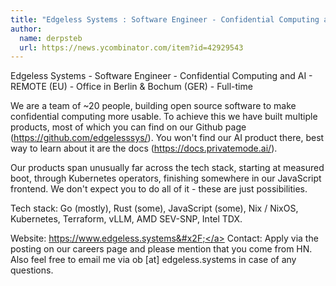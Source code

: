 ```yaml
---
title: "Edgeless Systems : Software Engineer - Confidential Computing and AI"
author:
  name: derpsteb
  url: https://news.ycombinator.com/item?id=42929543
---
```

Edgeless Systems - Software Engineer - Confidential Computing and AI - REMOTE (EU) - Office in Berlin &amp; Bochum (GER) - Full-time

We are a team of ~20 people, building open source software to make confidential computing more usable. To achieve this we have built multiple products, most of which you can find on our Github page (<a href="https:&#x2F;&#x2F;github.com&#x2F;edgelesssys&#x2F;">https:&#x2F;&#x2F;github.com&#x2F;edgelesssys&#x2F;</a>). You won&#x27;t find our AI product there, best way to learn about it are the docs (<a href="https:&#x2F;&#x2F;docs.privatemode.ai&#x2F;" rel="nofollow">https:&#x2F;&#x2F;docs.privatemode.ai&#x2F;</a>).

Our products span unusually far across the tech stack, starting at measured boot, through Kubernetes operators, finishing somewhere in our JavaScript frontend. We don&#x27;t expect you to do all of it - these are just possibilities.

Tech stack: Go (mostly), Rust (some), JavaScript (some), Nix &#x2F; NixOS, Kubernetes, Terraform, vLLM, AMD SEV-SNP, Intel TDX.

Website: <a href="https:&#x2F;&#x2F;www.edgeless.systems&#x2F;" rel="nofollow">https:&#x2F;&#x2F;www.edgeless.systems&#x2F;</a>
Contact: Apply via the posting on our careers page and please mention that you come from HN. Also feel free to email me via ob [at] edgeless.systems in case of any questions.
<JobApplication />
